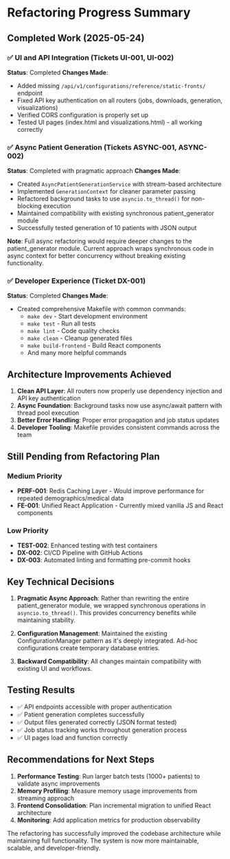 # Refactoring Progress Summary

## Completed Work (2025-05-24)

### ✅ UI and API Integration (Tickets UI-001, UI-002)
**Status**: Completed
**Changes Made**:
- Added missing `/api/v1/configurations/reference/static-fronts/` endpoint
- Fixed API key authentication on all routers (jobs, downloads, generation, visualizations)
- Verified CORS configuration is properly set up
- Tested UI pages (index.html and visualizations.html) - all working correctly

### ✅ Async Patient Generation (Tickets ASYNC-001, ASYNC-002)
**Status**: Completed with pragmatic approach
**Changes Made**:
- Created `AsyncPatientGenerationService` with stream-based architecture
- Implemented `GenerationContext` for cleaner parameter passing
- Refactored background tasks to use `asyncio.to_thread()` for non-blocking execution
- Maintained compatibility with existing synchronous patient_generator module
- Successfully tested generation of 10 patients with JSON output

**Note**: Full async refactoring would require deeper changes to the patient_generator module. Current approach wraps synchronous code in async context for better concurrency without breaking existing functionality.

### ✅ Developer Experience (Ticket DX-001)
**Status**: Completed
**Changes Made**:
- Created comprehensive Makefile with common commands:
  - `make dev` - Start development environment
  - `make test` - Run all tests
  - `make lint` - Code quality checks
  - `make clean` - Cleanup generated files
  - `make build-frontend` - Build React components
  - And many more helpful commands

## Architecture Improvements Achieved

1. **Clean API Layer**: All routers now properly use dependency injection and API key authentication
2. **Async Foundation**: Background tasks now use async/await pattern with thread pool execution
3. **Better Error Handling**: Proper error propagation and job status updates
4. **Developer Tooling**: Makefile provides consistent commands across the team

## Still Pending from Refactoring Plan

### Medium Priority
- **PERF-001**: Redis Caching Layer - Would improve performance for repeated demographics/medical data
- **FE-001**: Unified React Application - Currently mixed vanilla JS and React components

### Low Priority  
- **TEST-002**: Enhanced testing with test containers
- **DX-002**: CI/CD Pipeline with GitHub Actions
- **DX-003**: Automated linting and formatting pre-commit hooks

## Key Technical Decisions

1. **Pragmatic Async Approach**: Rather than rewriting the entire patient_generator module, we wrapped synchronous operations in `asyncio.to_thread()`. This provides concurrency benefits while maintaining stability.

2. **Configuration Management**: Maintained the existing ConfigurationManager pattern as it's deeply integrated. Ad-hoc configurations create temporary database entries.

3. **Backward Compatibility**: All changes maintain compatibility with existing UI and workflows.

## Testing Results

- ✅ API endpoints accessible with proper authentication
- ✅ Patient generation completes successfully 
- ✅ Output files generated correctly (JSON format tested)
- ✅ Job status tracking works throughout generation process
- ✅ UI pages load and function correctly

## Recommendations for Next Steps

1. **Performance Testing**: Run larger batch tests (1000+ patients) to validate async improvements
2. **Memory Profiling**: Measure memory usage improvements from streaming approach
3. **Frontend Consolidation**: Plan incremental migration to unified React architecture
4. **Monitoring**: Add application metrics for production observability

The refactoring has successfully improved the codebase architecture while maintaining full functionality. The system is now more maintainable, scalable, and developer-friendly.
